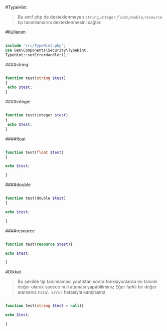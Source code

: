 #TypeHint

>Bu sınıf php de desteklenmeyen `string`,`integer`,`float`,`double`,`resource`
>tip tanımlamarını desteklenmesini sağlar.

#Kullanım

```php

include 'src/TypeHint.php';
use Gem\Components\Security\TypeHint;
TypeHint::setErrorHandler();

```

####string`

```php

function test(string $test)
{
 echo $test;
}

```

####integer

```php

function test(integer $test)
{
 echo $test;
}

```

####float

```php

function test(float $test)
{

echo $test;

}

```

####double

```php 

function test(double $test)
{

echo $test;

}

```

####resource

```php

function test(resource $test){

echo $test;

}
```


#Dikkat

>Bu şekilde tip tanımlaması yaptıktan sonra fonksiyonlarda ön tanımlı değer olarak sadece null ataması yapabilirsiniz
>Eğer farklı bir değer atarsanız `Fatal Error` hatasıyla karşılaşırız

```php

function test(string $test = null){

echo $test;

}

```